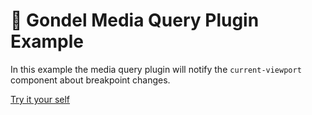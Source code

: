 # 🚡 Gondel Media Query Plugin Example

In this example the media query plugin will notify the `current-viewport` component about breakpoint changes.

[Try it your self](https://codesandbox.io/s/github/namics/gondel/tree/master/examples/media-query-plugin)

